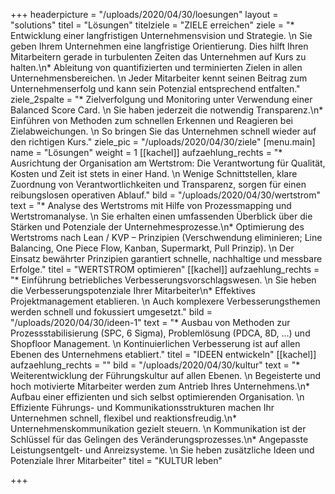 +++
headerpicture = "/uploads/2020/04/30/loesungen"
layout = "solutions"
titel = "Lösungen"
titelziele = "ZIELE erreichen"
ziele = "* Entwicklung einer langfristigen Unternehmensvision und Strategie.  \n  Sie geben Ihrem Unternehmen eine langfristige Orientierung. Dies hilft Ihren Mitarbeitern gerade in turbulenten Zeiten das Unternehmen auf Kurs zu halten.\n* Ableitung von quantifizierten und terminierten Zielen in allen Unternehmensbereichen.  \n  Jeder Mitarbeiter kennt seinen Beitrag zum Unternehmenserfolg und kann sein Potenzial entsprechend entfalten."
ziele_2spalte = "* Zielverfolgung und Monitoring unter Verwendung einer Balanced Score Card.  \n  Sie haben jederzeit die notwendig Transparenz.\n* Einführen von Methoden zum schnellen Erkennen und Reagieren bei Zielabweichungen.  \n  So bringen Sie das Unternehmen schnell wieder auf den richtigen Kurs."
ziele_pic = "/uploads/2020/04/30/ziele"
[menu.main]
name = "Lösungen"
weight = 1
[[kachel]]
aufzaehlung_rechts = "* Ausrichtung der Organisation am Wertstrom: Die Verantwortung für Qualität, Kosten und Zeit ist stets in einer Hand.  \n  Wenige Schnittstellen, klare Zuordnung von Verantwortlichkeiten und Transparenz, sorgen für einen reibungslosen operativen Ablauf."
bild = "/uploads/2020/04/30/wertstrom"
text = "* Analyse des Wertstroms mit Hilfe von Prozessmapping und Wertstromanalyse.  \n  Sie erhalten einen umfassenden Überblick über die Stärken und Potenziale der Unternehmesprozesse.\n* Optimierung des Wertstroms nach Lean / KVP – Prinzipien (Verschwendung eliminieren; Line Balancing, One Piece Flow, Kanban, Supermarkt, Pull Prinzip).  \n  Der Einsatz bewährter Prinzipien garantiert schnelle, nachhaltige und messbare Erfolge."
titel = "WERTSTROM optimieren"
[[kachel]]
aufzaehlung_rechts = "* Einführung betriebliches Verbesserungsvorschlagswesen.  \n  Sie heben die Verbesserungspotenziale Ihrer Mitarbeiter\n* Effektives Projektmanagement etablieren.  \n  Auch komplexere Verbesserungsthemen werden schnell und fokussiert umgesetzt."
bild = "/uploads/2020/04/30/ideen-1"
text = "* Ausbau von Methoden zur Prozessstabilisierung (SPC, 6 Sigma), Problemlösung (PDCA, 8D, …) und Shopfloor Management.  \n  Kontinuierlichen Verbesserung ist auf allen Ebenen des Unternehmens etabliert."
titel = "IDEEN entwickeln"
[[kachel]]
aufzaehlung_rechts = ""
bild = "/uploads/2020/04/30/kultur"
text = "* Weiterentwicklung der Führungskultur auf allen Ebenen.  \n  Begeisterte und hoch motivierte Mitarbeiter werden zum Antrieb Ihres Unternehmens.\n* Aufbau einer effizienten und sich selbst optimierenden Organisation.  \n  Effiziente Führungs- und Kommunikationsstrukturen machen Ihr Unternehmen schnell, flexibel und reaktionsfreudig.\n* Unternehmenskommunikation gezielt steuern.  \n  Kommunikation ist der Schlüssel für das Gelingen des Veränderungsprozesses.\n* Angepasste Leistungsentgelt- und Anreizsysteme.  \n  Sie heben zusätzliche Ideen und Potenziale Ihrer Mitarbeiter"
titel = "KULTUR leben"

+++
